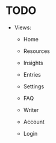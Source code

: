 ﻿# TODO
- Views:
    - Home
    - Resources
    - Insights

    - Entries
    - Settings
    - FAQ
    - Writer
    - Account
    - Login